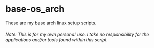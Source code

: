 # base-os_arch
These are my base arch linux setup scripts.

###### Note: This is for my own personal use.  I take no responsibility for the applications and/or tools found within this script.

